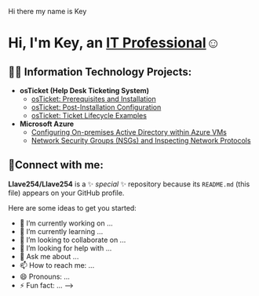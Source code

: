 Hi there my name is Key
<h1>Hi, I'm Key, an <a href=>IT Professional</a>☺</h1>

<h2>👨‍💻 Information Technology Projects:</h2>

- <b>osTicket (Help Desk Ticketing System)</b>
  - [osTicket: Prerequisites and Installation](https://github.com/Llave254/osticket-prereqs)
  - [osTicket: Post-Installation Configuration](https://github.com/Llave254/post-install-config)
  - [osTicket: Ticket Lifecycle Examples](https://github.com/Llave254/ticket-lifecycle)
- <b>Microsoft Azure</b>
  - [Configuring On-premises Active Directory within Azure VMs](https://github.com/Llave254/configure-ad)
  - [Network Security Groups (NSGs) and Inspecting Network Protocols](https://github.com/Llave254/azure-network-protocols)

<h2>🤳Connect with me:</h2>






**Llave254/Llave254** is a ✨ _special_ ✨ repository because its `README.md` (this file) appears on your GitHub profile.

Here are some ideas to get you started:

- 🔭 I’m currently working on ...
- 🌱 I’m currently learning ...
- 👯 I’m looking to collaborate on ...
- 🤔 I’m looking for help with ...
- 💬 Ask me about ...
- 📫 How to reach me: ...
- 😄 Pronouns: ...
- ⚡ Fun fact: ...
-->
